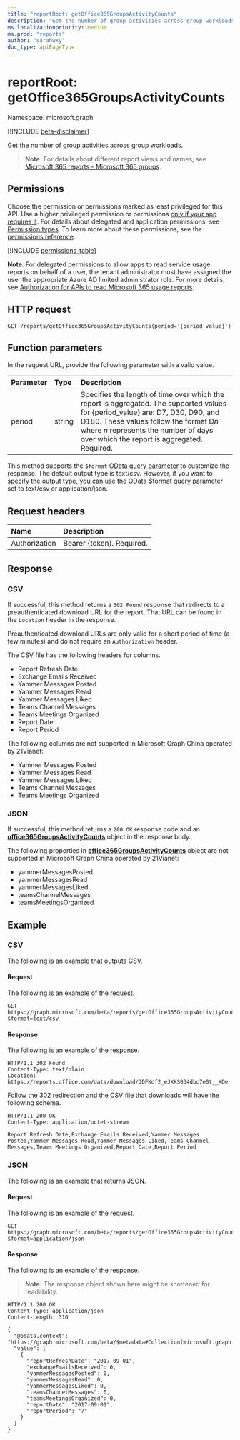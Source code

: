 ```yaml
---
title: "reportRoot: getOffice365GroupsActivityCounts"
description: "Get the number of group activities across group workloads."
ms.localizationpriority: medium
ms.prod: "reports"
author: "sarahwxy"
doc_type: apiPageType
---
```


# reportRoot: getOffice365GroupsActivityCounts

Namespace: microsoft.graph

[!INCLUDE [beta-disclaimer](../../includes/beta-disclaimer.md)]

Get the number of group activities across group workloads.

> **Note:** For details about different report views and names, see [Microsoft 365 reports - Microsoft 365 groups](https://support.office.com/client/Office-365-groups-a27f1a99-3557-4f85-9560-a28e3d822a40).

## Permissions

Choose the permission or permissions marked as least privileged for this API. Use a higher privileged permission or permissions [only if your app requires it](/graph/permissions-overview#best-practices-for-using-microsoft-graph-permissions). For details about delegated and application permissions, see [Permission types](/graph/permissions-overview#permission-types). To learn more about these permissions, see the [permissions reference](/graph/permissions-reference).

<!-- { "blockType": "permissions", "name": "reportroot_getoffice365groupsactivitycounts" } -->
[!INCLUDE [permissions-table](../includes/permissions/reportroot-getoffice365groupsactivitycounts-permissions.md)]

**Note**: For delegated permissions to allow apps to read service usage reports on behalf of a user, the tenant administrator must have assigned the user the appropriate Azure AD limited administrator role. For more details, see [Authorization for APIs to read Microsoft 365 usage reports](/graph/reportroot-authorization).

## HTTP request

<!-- { "blockType": "ignored" } --> 

```http
GET /reports/getOffice365GroupsActivityCounts(period='{period_value}')
```

## Function parameters

In the request URL, provide the following parameter with a valid value.

| Parameter | Type   | Description                              |
| :-------- | :----- | :--------------------------------------- |
| period    | string | Specifies the length of time over which the report is aggregated. The supported values for {period_value} are: D7, D30, D90, and D180. These values follow the format D*n* where *n* represents the number of days over which the report is aggregated. Required. |

This method supports the `$format` [OData query parameter](/graph/query-parameters) to customize the response. The default output type is text/csv. However, if you want to specify the output type, you can use the OData $format query parameter set to text/csv or application/json.

## Request headers

| Name          | Description               |
| :------------ | :------------------------ |
| Authorization | Bearer {token}. Required. |

## Response

### CSV

If successful, this method returns a `302 Found` response that redirects to a preauthenticated download URL for the report. That URL can be found in the `Location` header in the response.

Preauthenticated download URLs are only valid for a short period of time (a few minutes) and do not require an `Authorization` header.

The CSV file has the following headers for columns.

- Report Refresh Date
- Exchange Emails Received
- Yammer Messages Posted
- Yammer Messages Read
- Yammer Messages Liked
- Teams Channel Messages
- Teams Meetings Organized
- Report Date
- Report Period

The following columns are not supported in Microsoft Graph China operated by 21Vianet:

- Yammer Messages Posted
- Yammer Messages Read
- Yammer Messages Liked
- Teams Channel Messages
- Teams Meetings Organized

### JSON

If successful, this method returns a `200 OK` response code and an **[office365GroupsActivityCounts](../resources/office365groupsactivitycounts.md)** object in the response body.

The following properties in **[office365GroupsActivityCounts](../resources/office365groupsactivitycounts.md)** object are not supported in Microsoft Graph China operated by 21Vianet:

- yammerMessagesPosted
- yammerMessagesRead
- yammerMessagesLiked
- teamsChannelMessages
- teamsMeetingsOrganized

## Example

### CSV

The following is an example that outputs CSV.

#### Request

The following is an example of the request.


<!-- {
  "blockType": "ignored",
  "name": "reportroot_getoffice365groupsactivitycounts_csv"
}-->

```msgraph-interactive
GET https://graph.microsoft.com/beta/reports/getOffice365GroupsActivityCounts(period='D7')?$format=text/csv
```


#### Response

The following is an example of the response.

<!-- { "blockType": "ignored" } --> 

```http
HTTP/1.1 302 Found
Content-Type: text/plain
Location: https://reports.office.com/data/download/JDFKdf2_eJXKS034dbc7e0t__XDe
```

Follow the 302 redirection and the CSV file that downloads will have the following schema.

<!-- {
  "blockType": "response",
  "truncated": true,
  "@odata.type": "stream"
} -->

```http
HTTP/1.1 200 OK
Content-Type: application/octet-stream

Report Refresh Date,Exchange Emails Received,Yammer Messages Posted,Yammer Messages Read,Yammer Messages Liked,Teams Channel Messages,Teams Meetings Organized,Report Date,Report Period
```

### JSON

The following is an example that returns JSON.

#### Request

The following is an example of the request.


<!-- {
  "blockType": "ignored",
  "name": "reportroot_getoffice365groupsactivitycounts_json"
}-->

```msgraph-interactive
GET https://graph.microsoft.com/beta/reports/getOffice365GroupsActivityCounts(period='D7')?$format=application/json
```


#### Response

The following is an example of the response.

> **Note:** The response object shown here might be shortened for readability.

<!-- {
  "blockType": "response",
  "truncated": true,
  "@odata.type": "microsoft.graph.office365GroupsActivityCounts"
} -->

```http
HTTP/1.1 200 OK
Content-Type: application/json
Content-Length: 310

{
  "@odata.context": "https://graph.microsoft.com/beta/$metadata#Collection(microsoft.graph.office365GroupsActivityCounts)", 
  "value": [
    {
      "reportRefreshDate": "2017-09-01", 
      "exchangeEmailsReceived": 0, 
      "yammerMessagesPosted": 0, 
      "yammerMessagesRead": 0, 
      "yammerMessagesLiked": 0, 
      "teamsChannelMessages": 0, 
      "teamsMeetingsOrganized": 0, 
      "reportDate": "2017-09-01", 
      "reportPeriod": "7"
    }
  ]
}
```
<!-- uuid: 8fcb5dbc-d5aa-4681-8e31-b001d5168d79 
2015-10-25 14:57:30 UTC -->
<!-- {
  "type": "#page.annotation",
  "description": "Example",
  "keywords": "",
  "section": "documentation",
  "tocPath": "",
  "suppressions": [
  ]
}-->


